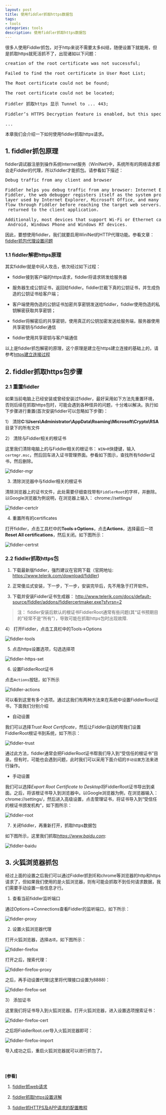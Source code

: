 ```yaml
---
layout: post
title: 使用fiddler抓取https数据包
tags:
- tools
categories: tools
description: 使用fiddler抓取https数据包
---
```



很多人使用Fiddler抓包，对于http来说不需要太多纠结，随便设置下就能用，但是抓取https就死活抓不了，出现诸如以下问题：
<pre>
creation of the root certificate was not successful;

Failed to find the root certificate in User Root List;

The Root certificate could not be found;

The root certificate could not be located;

Fiddler 抓取https 显示 Tunnel to ... 443;

Fiddler’s HTTPS Decryption feature is enabled, but this specific tunnel was configured not to be decrypted.

...
</pre>

本章我们会介绍一下如何使用fiddler抓取https请求。

<!-- more -->


## 1. fiddler抓包原理

fiddler调试器注册到操作系统Internet服务（WinINet)中，系统所有的网络请求都会走Fiddler的代理，所以fiddler才能抓包。请参看如下描述：
<pre>
Debug traffic from any client and browser 

Fiddler helps you debug traffic from any browser: Internet Explorer, Chrome, Firefox, Safari, Opera, and more. Once you start
Fiddler, the web debugger registers itself as the system proxy for Microsoft Windows Internet Services (WinINet), the HTTP 
layer used by Internet Explorer, Microsoft Office, and many other products. As the system proxy, all HTTP requests from WinINet
flow through Fiddler before reaching the target web servers. Similarly, all HTTP responses flow through Fiddler before being
 returned to the client application. 

Additionally, most devices that support Wi-Fi or Ethernet can be configured to send their traffic to Fiddler; this includes iOS,
 Android, Windows Phone and Windows RT devices.
</pre>

因此，要想使用fiddler，我们就要启用WinINet的HTTP代理功能。参看文章：[fiddler抓包代理设置问题](https://blog.csdn.net/tsj11514oo/article/details/51794330)

### 1.1 fiddler解密https原理
其实fiddler就是中间人攻击，依次经过如下过程：

* fiddler接到客户端的https请求，fiddler将请求转发给服务器

* 服务器生成公钥证书，返回给fiddler。fiddler拦截下真的公钥证书，并生成伪造的公钥证书给客户端；

* 客户端使用伪造的公钥证书加密共享密钥发送给fiddler，fiddler使用伪造的私钥解密获取共享密钥；

* fiddler将解密后的共享密钥，使用真正的公钥加密发送给服务端，服务器使用共享密钥与fiddler通信

* fiddler使用共享密钥与客户端通信

以上是fiddler抓包解密的原理，这个原理是建立在https建立连接的基础上的，请参考[https建立连接过程](http://blog.csdn.net/wangjun5159/article/details/51510594)

## 2. fiddler抓取https包步骤

### 2.1 重置fiddler
如果当前电脑上已经安装或曾经安装过fiddler，最好采用如下方法先重置环境，否则后续在抓取https包时，可能会遇到各种怪异的问题，十分难以解决。执行如下步骤进行重置(首次安装fiddler可以忽略如下步骤)：

1） 清除**C:\Users\Administrator\AppData\Roaming\Microsoft\Crypto\RSA**目录下的所有文件


2） 清除与Fiddler相关的根证书

这里我们清除电脑上的与Fiddler相关的根证书： ```WIN+R```快捷键，输入```certmgr.msc```，然后回车进入证书管理界面。参看如下图示，查找所有fiddler证书，然后删除。

![fiddler-mgr](https://ivanzz1001.github.io/records/assets/img/tools/fiddler_certmgr.png)

3) 清除浏览器中与fiddler相关的根证书

清除浏览器上的证书文件，此处需要仔细查找带有```FiddlerRoot```的字样，并删除。以Google浏览器为例说明，在浏览器上输入： chrome://settings/

![fiddler-certclr](https://ivanzz1001.github.io/records/assets/img/tools/fiddler_certclr.png)


4) 重置所有的certificates

打开fiddler，点击工具栏中的**Tools->Options**，点击**Actions**，选择最后一项**Reset All certifications**，然后关闭。如下图所示：

![fiddler-certrst](https://ivanzz1001.github.io/records/assets/img/tools/fiddler_certrst.png)

### 2.2 fiddler抓取https包

1) 下载最新版fiddler，强烈建议在官网下载（官网地址: https://www.telerik.com/download/fiddler)

2) 正常傻瓜式安装，下一步，下一步，安装完毕后，先不用急于打开软件。

3) 下载并安装Fiddler证书生成器： http://www.telerik.com/docs/default-source/fiddler/addons/fiddlercertmaker.exe?sfvrsn=2

>注： fiddler安装后默认的根证书FiddlerRoot通常有些问题(其“证书预期目的”经常不是“所有”），导致可能在抓取https包时出现故障.

4） 打开Fiddler，点击工具栏中的Tools->Options

![fiddler-tools](https://ivanzz1001.github.io/records/assets/img/tools/fiddler_tools.png)

5) 点击https设置选项，勾选选择项

![fiddler-https-set](https://ivanzz1001.github.io/records/assets/img/tools/fiddler_https_set.png)

6) 设置FiddlerRoot证书

点击```Actions```按钮，如下所示

![fiddler-actions](https://ivanzz1001.github.io/records/assets/img/tools/fiddler_actions.jpg)

可以看到这里有多个选项。通过这我们有两种方法来在系统中设置FiddlerRoot证书，下面我们分别介绍

* 自动设置

我们可以选择*Trust Root Certificate*，然后让Fiddler自动的帮我们设置FiddlerRoot根证书到系统，如下所示：

![fiddler-trust](https://ivanzz1001.github.io/records/assets/img/tools/fiddler_trust_cert.jpg)

通过此方法，fiddler通常会把FiddlerRoot证书帮我们导入到“受信任的根证书”目录。但有时，可能也会遇到问题，此时我们可以采用下面介绍的```手动设置```方法来进行操作。

* 手动设置

我们可以选择*Export Root Certificate to Desktop*将FiddlerRoot证书导出到桌面。之后，将该根证书导入到浏览器中。以Google浏览器为例，在浏览器输入：chrome://settings/，然后进入高级设置，点击管理证书，将证书导入到“受信任的根证书颁发机构”，如下图所示：

![fiddler-root](https://ivanzz1001.github.io/records/assets/img/tools/fiddler_root.jpg)


7) 关闭fiddler，再重新打开，抓取https数据包

如下图所示，这里我们抓取*https://www.baidu.com*:

![fiddler-baidu](https://ivanzz1001.github.io/records/assets/img/tools/fiddler_baidu.jpg)

## 3. 火狐浏览器抓包
经过上面的设置之后我们可以通过Fiddler抓到IE和chrome等浏览器的http和https请求了，但如果我们使用的是火狐浏览器，则有可能会抓取不到任何请求数据，我们需要手动设置一些信息才行。

1) 查看当前fiddler监听端口

通过Options->Connections查看Fiddler的监听端口，如下所示：

![fiddler-proxy](https://ivanzz1001.github.io/records/assets/img/tools/fiddler_proxy.jpg)

2) 设置火狐浏览器代理

打开火狐浏览器，选择```选项```，如下图所示：

![fiddler-firefox](https://ivanzz1001.github.io/records/assets/img/tools/fiddler_firefox.png)

打开之后，搜索代理：

![fiddler-firefox-proxy](https://ivanzz1001.github.io/records/assets/img/tools/fiddler_firefox_proxy.png)

之后，再手动设置代理(这里将代理接口设置为8888)：

![fiddler-firefox-set](https://ivanzz1001.github.io/records/assets/img/tools/fiddler_firefox_set.png)

3） 添加证书

这里我们将证书导入到火狐浏览器。打开火狐浏览器，进入设置选项搜索证书：

![fiddler-firefox-cert](https://ivanzz1001.github.io/records/assets/img/tools/fiddler_firefox_cert.png)

之后将FiddlerRoot.cer导入火狐浏览器即可：

![fiddler-firefox-import](https://ivanzz1001.github.io/records/assets/img/tools/fiddler_firefox_import.png)

导入成功之后，重启火狐浏览器就可以进行抓包了。

<br />
<br />

**[参看]**

1. [fiddler抓web请求](https://www.cnblogs.com/mxqh2016/p/9212941.html)

2. [fiddler抓取https设置详解](https://www.cnblogs.com/joshua317/p/8670923.html)

3. [fiddler抓HTTPS及APP请求的配置教程](https://www.cnblogs.com/nmb-musen/p/10621430.html)

<br />
<br />
<br />

